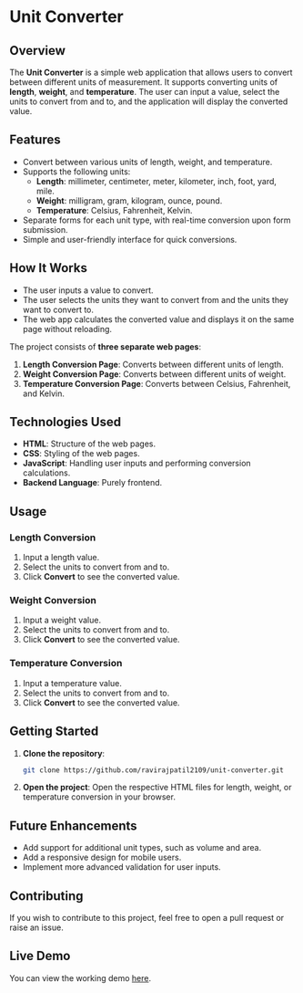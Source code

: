 # Unit Converter

## Overview
The **Unit Converter** is a simple web application that allows users to convert between different units of measurement. It supports converting units of **length**, **weight**, and **temperature**. The user can input a value, select the units to convert from and to, and the application will display the converted value.

## Features
- Convert between various units of length, weight, and temperature.
- Supports the following units:
  - **Length**: millimeter, centimeter, meter, kilometer, inch, foot, yard, mile.
  - **Weight**: milligram, gram, kilogram, ounce, pound.
  - **Temperature**: Celsius, Fahrenheit, Kelvin.
- Separate forms for each unit type, with real-time conversion upon form submission.
- Simple and user-friendly interface for quick conversions.

## How It Works
- The user inputs a value to convert.
- The user selects the units they want to convert from and the units they want to convert to.
- The web app calculates the converted value and displays it on the same page without reloading.
  
The project consists of **three separate web pages**:
1. **Length Conversion Page**: Converts between different units of length.
2. **Weight Conversion Page**: Converts between different units of weight.
3. **Temperature Conversion Page**: Converts between Celsius, Fahrenheit, and Kelvin.

## Technologies Used
- **HTML**: Structure of the web pages.
- **CSS**: Styling of the web pages.
- **JavaScript**: Handling user inputs and performing conversion calculations.
- **Backend Language**: Purely frontend.

## Usage

### Length Conversion
1. Input a length value.
2. Select the units to convert from and to.
3. Click **Convert** to see the converted value.

### Weight Conversion
1. Input a weight value.
2. Select the units to convert from and to.
3. Click **Convert** to see the converted value.

### Temperature Conversion
1. Input a temperature value.
2. Select the units to convert from and to.
3. Click **Convert** to see the converted value.

## Getting Started
1. **Clone the repository**:
   ```bash
   git clone https://github.com/ravirajpatil2109/unit-converter.git

2. **Open the project**: Open the respective HTML files for length, weight, or temperature conversion in your browser.

## Future Enhancements
- Add support for additional unit types, such as volume and area.
- Add a responsive design for mobile users.
- Implement more advanced validation for user inputs.

## Contributing
If you wish to contribute to this project, feel free to open a pull request or raise an issue.

## Live Demo
You can view the working demo [here](http://127.0.0.1:5500/index.html).

